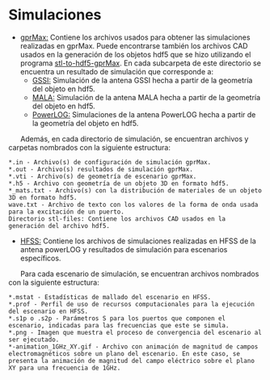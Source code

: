 # Simulaciones

* [gprMax:](https://github.com/gdh-uniandes/GPR-Uniandes/blob/main/Simulaciones/gprMax/) Contiene los archivos usados para obtener las simulaciones realizadas en gprMax. Puede encontrarse también los archivos CAD usados en la generación de los objetos hdf5 que se hizo utilizando el programa [stl-to-hdf5-gprMax](https://github.com/gaboandres1/stl-to-hdf5-gprMax). En cada subcarpeta de este directorio se encuentra un resultado de simulación que corresponde a:
    * [GSSI:](https://github.com/gdh-uniandes/GPR-Uniandes/blob/main/Simulaciones/gprMax/GSSI/) Simulación de la antena GSSI hecha a partir de la geometría del objeto en hdf5.
    * [MALA:](https://github.com/gdh-uniandes/GPR-Uniandes/blob/main/Simulaciones/gprMax/MALA/) Simulación de la antena MALA hecha a partir de la geometría del objeto en hdf5.
    * [PowerLOG:](https://github.com/gdh-uniandes/GPR-Uniandes/blob/main/Simulaciones/gprMax/PowerLOG/) Simulaciones de la antena PowerLOG hecha a partir de la geometría del objeto en hdf5.

&nbsp;&nbsp;&nbsp;&nbsp;&nbsp;&nbsp;Además, en cada directorio de simulación, se encuentran archivos y carpetas nombrados con la siguiente estructura:

    *.in - Archivo(s) de configuración de simulación gprMax.
    *.out - Archivo(s) resultados de simulación gprMax.
    *.vti - Archivo(s) de geometría de escenario gprMax.
    *.h5 - Archivo con geometría de un objeto 3D en formato hdf5.
    *_mats.txt - Archivo(s) con la distribución de materiales de un objeto 3D en formato hdf5.
    wave.txt - Archivo de texto con los valores de la forma de onda usada para la excitación de un puerto.
    Directorio stl-files: Contiene los archivos CAD usados en la generación del archivo hdf5.

* [HFSS:](https://github.com/gdh-uniandes/GPR-Uniandes/blob/main/Simulaciones/HFSS/) Contiene los archivos de simulaciones realizadas en HFSS de la antena powerLOG y resultados de simulación para escenarios específicos.

&nbsp;&nbsp;&nbsp;&nbsp;&nbsp;&nbsp;Para cada escenario de simulación, se encuentran archivos nombrados con la siguiente estructura:

    *.mstat - Estadísticas de mallado del escenario en HFSS.
    *.prof - Perfil de uso de recursos computacionales para la ejecución del escenario en HFSS.
    *.s1p o .s2p - Parámetros S para los puertos que componen el escenario, indicadas para las frecuencias que este se simula.
    *.png - Imagen que muestra el proceso de convergencia del escenario al ser ejecutado.
    *-animation_1GHz_XY.gif - Archivo con animación de magnitud de campos electromagnéticos sobre un plano del escenario. En este caso, se presenta la animación de magnitud del campo eléctrico sobre el plano XY para una frecuencia de 1GHz.
